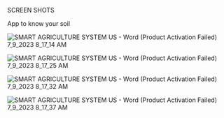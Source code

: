 SCREEN SHOTS

App to know your soil

![SMART AGRICULTURE SYSTEM US - Word (Product Activation Failed) 7_9_2023 8_17_14 AM](https://github.com/goutham-hari/soil/assets/106226664/23793405-303c-476a-acde-e13d4e671d22)

![SMART AGRICULTURE SYSTEM US - Word (Product Activation Failed) 7_9_2023 8_17_25 AM](https://github.com/goutham-hari/soil/assets/106226664/bb03004f-3651-4474-841b-d4315eee6736)

![SMART AGRICULTURE SYSTEM US - Word (Product Activation Failed) 7_9_2023 8_17_32 AM](https://github.com/goutham-hari/soil/assets/106226664/10826e9a-78d5-4180-94ee-5e7f58bba8c9)

![SMART AGRICULTURE SYSTEM US - Word (Product Activation Failed) 7_9_2023 8_17_37 AM](https://github.com/goutham-hari/soil/assets/106226664/ce4280c9-844c-4b16-a819-63afd0cebfbc)
